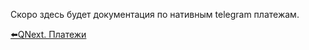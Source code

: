 
Скоро здесь будет документация по нативным telegram платежам.



[⬅️QNext. Платежи](/docs-test/pay)
  
